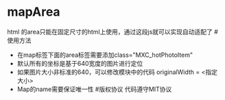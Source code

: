 # mapArea
html 的area只能在固定尺寸的html上使用，通过这段js就可以实现自动适配了
#使用方法
   *  在map标签下面的area标签需要添加class="MXC_hotPhotoItem"
   *	默认所有的坐标是基于640宽度的图片进行定位
   *	如果图片大小非标准的640，可以修改模块中的代码 originalWidth = <指定大小>
   *	Map的name需要保证唯一性
#版权协议
    代码遵守MIT协议
